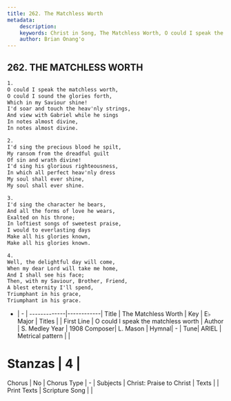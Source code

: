 ```yaml
---
title: 262. The Matchless Worth
metadata:
    description: 
    keywords: Christ in Song, The Matchless Worth, O could I speak the matchless worth, 
    author: Brian Onang'o
---
```



## 262. THE MATCHLESS WORTH

```txt
1.
O could I speak the matchless worth,
O could I sound the glories forth,
Which in my Saviour shine!
I'd soar and touch the heav'nly strings,
And view with Gabriel while he sings
In notes almost divine,
In notes almost divine.

2.
I'd sing the precious blood he spilt,
My ransom from the dreadful guilt
Of sin and wrath divine!
I'd sing his glorious righteousness,
In which all perfect heav'nly dress
My soul shall ever shine,
My soul shall ever shine.

3.
I'd sing the character he bears,
And all the forms of love he wears,
Exalted on his throne;
In loftiest songs of sweetest praise,
I would to everlasting days
Make all his glories known,
Make all his glories known.

4.
Well, the delightful day will come,
When my dear Lord will take me home,
And I shall see his face;
Then, with my Saviour, Brother, Friend,
A blest eternity I'll spend,
Triumphant in his grace,
Triumphant in his grace.
```

- |   -  |
-------------|------------|
Title | The Matchless Worth |
Key | E♭ Major |
Titles |  |
First Line | O could I speak the matchless worth |
Author | S. Medley
Year | 1908
Composer| L. Mason |
Hymnal|  - |
Tune| ARIEL |
Metrical pattern | |
# Stanzas | 4 |
Chorus | No |
Chorus Type | - |
Subjects | Christ: Praise to Christ |
Texts |  |
Print Texts | 
Scripture Song |  |
  
